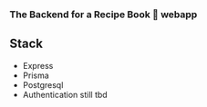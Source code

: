 ### The Backend for a Recipe Book 📑 webapp

## Stack

- Express
- Prisma
- Postgresql
- Authentication still tbd
